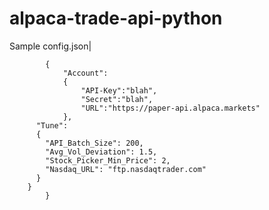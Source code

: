 # alpaca-trade-api-python
Sample config.json|
    
            {
                "Account":
                {
                    "API-Key":"blah",
                    "Secret":"blah",
                    "URL":"https://paper-api.alpaca.markets"
                },
          "Tune":
          {
            "API_Batch_Size": 200,
            "Avg_Vol_Deviation": 1.5,
            "Stock_Picker_Min_Price": 2,
            "Nasdaq_URL": "ftp.nasdaqtrader.com"
          }
        }
            }